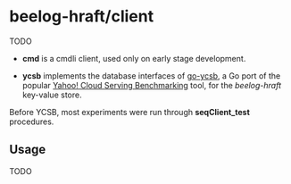 # beelog-hraft/client
TODO

* **cmd** is a cmdli client, used only on early stage development.

* **ycsb** implements the database interfaces of [go-ycsb](https://github.com/pingcap/go-ycsb), a Go port of the popular [Yahoo! Cloud Serving Benchmarking](https://github.com/brianfrankcooper/YCSB) tool, for the *beelog-hraft* key-value store.

Before YCSB, most experiments were run through **seqClient_test** procedures.

## Usage
TODO

